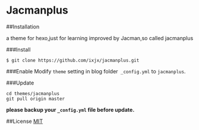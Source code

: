 # Jacmanplus

##Installation

a theme for hexo,just for learning
improved by Jacman,so called jacmanplus

###Install

```
$ git clone https://github.com/ixjx/jacmanplus.git
```

###Enable
Modify `theme` setting in blog folder` _config.yml` to `jacmanplus`.

###Update
```
cd themes/jacmanplus
git pull origin master
```
**please backup your `_config.yml` file before update.** 


##License
[MIT](/LICENSE)
